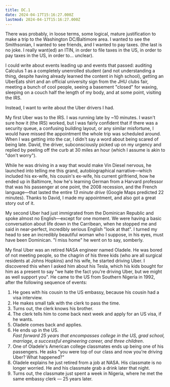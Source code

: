 ```yaml
---
title: DC.1
date: 2024-04-17T15:16:27.000Z
lastmod: 2024-04-17T15:16:27.000Z
---
```

There was probably, in loose terms, some logical, mature justification to make a trip to the Washington DC/Baltimore area. I wanted to see the Smithsonian, I wanted to see friends, and I wanted to pay taxes. (the last is no joke. I really want(ed) an ITIN, in order to file taxes in the US, in order to pay taxes in the US, in order to... unclear).

I could write about events leading up and events that passed:  auditing Calculus 1 as a completely unenrolled student (and not understanding a thing, despite having already learned the content in high school), getting an UberEats shirt and an official university sign from the JHU clubs fair, meeting a bunch of cool people, seeing a basement "closed" for waxing, sleeping on a couch half the length of my body, and at some point, visiting the IRS.

Instead, I want to write about the Uber drivers I had.

My first Uber was to the IRS. I was running late by ~10 minutes. I wasn't sure how it (the IRS) worked, but I was fairly confident that if there was a security queue, a confusing building layout, or any similar misfortune, I would have missed the appointment the whole trip was scheduled around. When I was getting into the car, I didn't say a word about being scared of being late. David, the driver, subconsciously picked up on my urgency and replied by peeling off the curb at 30 miles an hour (which I assume is akin to "don't worry").

While he was driving in a way that would make Vin Diesel nervous, he launched into telling me this grand, autobiographical narrative—which included his ex-wife, his cousin's ex-wife, his current girlfriend, how he ended up in Baltimore, how he's learning German from a Harvard professor that was his passenger at one point, the 2008 recession, and the French language—that lasted the entire *13 minute drive* (Google Maps predicted 22 minutes).  Thanks to David, I made my appointment, and also got a great story out of it.

My second Uber had just immigrated from the Dominican Republic and spoke almost no English—except for one moment. We were having a basic conversation about life down in the Carribean, when he stopped me and said in near-perfect, incredibly serious English "look at that". I turned my head to see an incredibly beautiful woman who I suppose, in his eyes, must have been Dominican. "I miss home" he went on to say, somberly.

My final Uber was an retired NASA engineer named Oladele. He was bored of not meeting people, so the chagrin of his three kids (who are all surgical residents at Johns Hopkins) and his wife, he started driving Uber. I discovered this when I asked him about his Tesla, which his kids bought for him as a present to say "we hate the fact you're driving Uber, but we might as well support you". He came to the US from Southern Nigeria in 1992, after the following sequence of events:

1. He goes with his cousin to the US embassy, because his cousin had a visa interview.
2. He makes small talk with the clerk to pass the time.
3. Turns out, the clerk knows his brother.
4. The clerk tells him to come back next week and apply for an US visa, if he wants.
5. Oladele comes back and applies.
6. He ends up in the US.\
   *Fast forward 25 years that encompasses college in the US, grad school, marriage, a successful engineering career, and three children*.
7. One of Oladele's American college classmates ends up being one of his passengers. He asks  "you were top of our class and now you're driving Uber? What happened?"
8. Oladele explains he just retired from a job at NASA. His classmate is no longer worried. He and his classmate grab a drink later that night.
9. Turns out, the classmate just spent a week in Nigeria, where he met the same embassy clerk — 25 years later.
